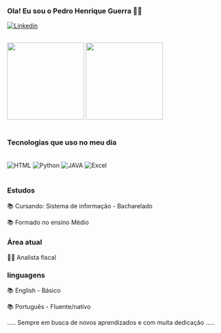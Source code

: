 ### Ola! Eu sou o Pedro Henrique Guerra 🧑‍💻

[![Linkedin](https://img.shields.io/badge/LinkedIn-0077B5?style=for-the-badge&logo=linkedin&logoColor=white)](https://www.linkedin.com/in/pedro-henrique-guerra-19937a1a2)


<div><br/>
<img height= "180cm" src="https://github-readme-stats.vercel.app/api?username=PedroGuerra01&show_icons=true&theme=dracula"/>
<img height= "180cm" src="https://github-readme-stats.vercel.app/api?username=PedroGuerra01&show_icons=true&bg_color=COLOR10"/>
  </div><br/>

### Tecnologias que uso no meu dia

<div style="display: inline_block"><br/>

  <img align= "center" alt="HTML" src="https://img.shields.io/badge/HTML-239120?style=for-the-badge&logo=html5&logoColor=white"/>
  <img align= "center" alt="Python" src="https://img.shields.io/badge/Python-14354C?style=for-the-badge&logo=python&logoColor=white"/>
  <img align= "center" alt="JAVA" src="https://img.shields.io/badge/Java-ED8B00?style=for-the-badge&logo=openjdk&logoColor=white"/>
  <img align= "center" alt="Excel" src="https://img.shields.io/badge/Microsoft_Excel-217346?style=for-the-badge&logo=microsoft-excel&logoColor=white"/>
  
</div><br/>

###  Estudos
📚     Cursando: Sistema de informação - Bacharelado

📚     Formado no ensino Médio

###  Área atual 
👨‍💻     Analista fiscal

###  linguagens
📚     English - Básico

📚     Português - Fluente/nativo

..... Sempre em busca de novos aprendizados e com muita dedicação .....





